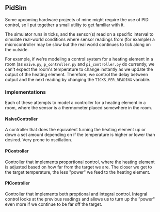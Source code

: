 

## PidSim
Some upcoming hardware projects of mine might require the use of PID control, so I put together a small utility to get familiar with it.

The simulator runs in ticks, and the sensor(s) read on a specific interval to simulate real-world conditions where sensor readings from (for example) a microcontroller may be slow but the real world continues to tick along on the outside.

For example, if we're modeling a control system for a heating element in a room (as `naive.py`, `p_controller.py` and `pi_controller.py` do currently, we can't expect the room's temperature to change instantly as we update the output of the heating element. Therefore, we control the delay between output and the next reading by changing the `TICKS_PER_READING` variable.


### Implementations
Each of these attempts to model a controller for a heating element in a room, where the sensor is a thermometer placed somewhere in the room.
#### NaiveController
A controller that does the equivalent turning the heating element up or down a set amount depending on if the temperature is higher or lower than desired. Very prone to oscillation.

#### PController
Controller that implements **p**roportional control, where the heating element is adjusted based on how far from the target we are. The closer we get to the target temperature, the less "power" we feed to the heating element.

#### PIController
Controller that implements both **p**roptional and **i**ntegral control. Integral control looks at the previous readings and allows us to turn up the "power" even more if we continue to be far off the target.